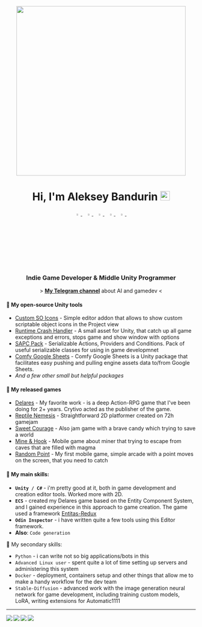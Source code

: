 <p align="center">
  <img width="450" src="https://user-images.githubusercontent.com/44195161/230743421-2b53c933-50f0-46ad-b4a8-2b820c5957b7.png">
</p>

<h1 align="center">Hi, I'm Aleksey Bandurin <img src="https://media.giphy.com/media/hvRJCLFzcasrR4ia7z/giphy.gif" width="25px"></h1>

<p align="center">
  <a href="https://t.me/ligofff_blog"> 
    <img src="https://img.icons8.com/color/48/null/telegram-app--v1.png"  width="3.5%"/>
  </a><span>&nbsp;</span>
  <a href="mailto:liga@ligofff.ru">
    <img src="https://img.icons8.com/fluent/48/000000/gmail.png" width="3.5%"/>
  </a><span>&nbsp;</span>
  <a href="https://github.com/fffogil">
    <img src="https://img.icons8.com/fluent/48/000000/github.png" width="3.5%"/>
  </a><span>&nbsp;</span>
    <a href="https://vk.com/oil_drop">
    <img src="https://img.icons8.com/color/144/null/vk-com.png" width="3.5%"/>
  </a><span>&nbsp;</span>
  <a href="https://ligofff.itch.io/"> 
<img src="https://img.icons8.com/external-tal-revivo-fresh-tal-revivo/28/null/external-itch-a-website-for-users-to-host-sell-and-download-indie-video-games-logo-fresh-tal-revivo.png" width="3.5%"/>
  </a><span>&nbsp;</span>
</p>

<!--
<p align="center">
<a href="https://github.com/fffogil">
  <img align="center" src="https://github-readme-stats.vercel.app/api?username=fffogil" />
</a>
</p>
-->

<h3 align="center">Indie Game Developer & Middle Unity Programmer</h3>

<p align="center">
> <a href="https://t.me/ligofff_blog"><b>My Telegram channel</b></a> about AI and gamedev < 
</p>
  
#### 📑 My open-source Unity tools
* [Custom SO Icons](https://github.com/fffogil/SimpleTools-CustomSOIcons) - Simple editor addon that allows to show custom scriptable object icons in the Project view
* [Runtime Crash Handler](https://github.com/fffogil/SimpleTools-RuntimeCrashHandler) - A small asset for Unity, that catch up all game exceptions and errors, stops game and show window with options
* [SAPC Pack](https://github.com/fffogil/SimpleTools-SAPC-Pack) - Serializable Actions, Providers and Conditions. Pack of useful serializable classes for using in game developmnet
* [Comfy Google Sheets](https://github.com/fffogil/Comfy-Google-Sheets) - Comfy Google Sheets is a Unity package that facilitates easy pushing and pulling engine assets data to/from Google Sheets.
* *And a few other small but helpful packages*

#### 🧩 My released games
* [Delares](https://store.steampowered.com/app/1516130/Delares/) - My favorite work - is a deep Action-RPG game that I've been doing for 2+ years. Crytivo acted as the publisher of the game.
* [Reptile Nemesis](https://ligofff.itch.io/reptile-nemesis) - Straightforward 2D platformer created on 72h gamejam
* [Sweet Courage](https://ligofff.itch.io/sweet-courage) - Also jam game with a brave candy which trying to save a world
* [Mine & Hook](https://play.google.com/store/apps/details?id=com.ligofff.MineHook) - Mobile game about miner that trying to escape from caves that are filled with magma
* [Random Point](https://play.google.com/store/apps/details?id=com.Ligofff.RandomPoint) - My first mobile game, simple arcade with a point moves on the screen, that you need to catch

#### 🥇 My main skills:<br />

* **```Unity / C#```** - i'm pretty good at it, both in game development and creation editor tools. Worked more with 2D.<br />
* **```ECS```** - created my Delares game based on the Entity Component System, and I gained experience in this approach to game creation. The game used a framework [Entitas-Redux](https://github.com/jeffcampbellmakesgames/Entitas-Redux)<br />
* **```Odin Inspector```** - i have written quite a few tools using this Editor framework.<br />
* **Also**: ```Code generation```

🔗 My secondary skills:<br />

* ```Python``` - i can write not so big applications/bots in this
* ```Advanced Linux user``` - spent quite a lot of time setting up servers and administering this system
* ```Docker``` - deployment, containers setup and other things that allow me to make a handy workflow for the dev team
* ```Stable-Diffusion``` - advanced work with the image generation neural network for game development, including training custom models, LoRA, writing extensions for Automatic1111
------

<a href="https://github.com/fffogil/SimpleTools-CustomSOIcons">
  <img align="left" src="https://github-readme-stats.vercel.app/api/pin/?username=fffogil&repo=SimpleTools-RuntimeCrashHandler" />
</a>

<a href="https://github.com/fffogil/SimpleTools-CustomSOIcons">
  <img align="left" src="https://github-readme-stats.vercel.app/api/pin/?username=fffogil&repo=SimpleTools-SAPC-Pack" />
</a>

<a href="https://github.com/fffogil/SimpleTools-CustomSOIcons">
  <img align="left" src="https://github-readme-stats.vercel.app/api/pin/?username=fffogil&repo=SimpleTools-CustomSOIcons" />
</a>

<a href="https://github.com/fffogil/SimpleTools-CustomSOIcons">
  <img align="left" src="https://github-readme-stats.vercel.app/api/pin/?username=fffogil&repo=vk-spam-bot-destroyer" />
</a>
